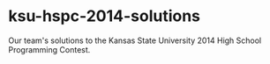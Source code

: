 ksu-hspc-2014-solutions
=======================

Our team's solutions to the Kansas State University 2014 High School Programming Contest.
